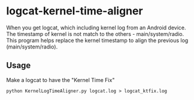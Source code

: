 # logcat-kernel-time-aligner
When you get logcat, which including kernel log from an Android device.
The timestamp of kernel is not match to the others - main/system/radio.
This program helps replace the kernel timestamp to align the previous log (main/system/radio).

## Usage
Make a logcat to have the "Kernel Time Fix"

    python KernelLogTimeAligner.py logcat.log > logcat_ktfix.log
